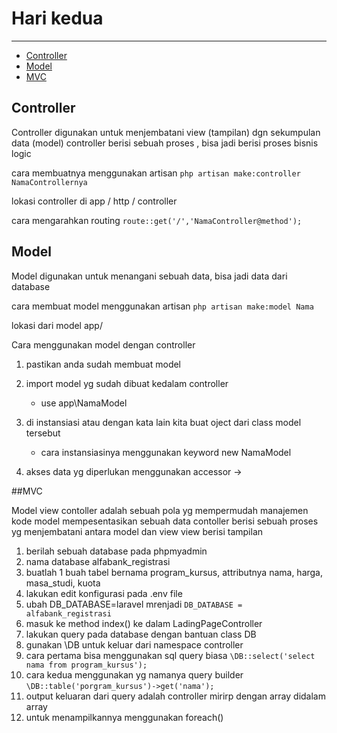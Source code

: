 # Hari kedua

---

- [Controller](#section-1)
- [Model](#section-2)
- [MVC](#section-3)

<a name="section-1"></a>
## Controller

Controller digunakan untuk menjembatani view (tampilan) dgn sekumpulan data (model) controller berisi sebuah proses , bisa jadi berisi proses bisnis logic

cara membuatnya menggunakan artisan `php artisan make:controller NamaControllernya`

lokasi controller di
app / http / controller

cara mengarahkan routing
`route::get('/','NamaController@method');`

<a name="section-2"></a>
## Model

Model digunakan untuk menangani sebuah data, bisa jadi data dari database

cara membuat model menggunakan artisan
`php artisan make:model Nama`

lokasi dari model
app/

Cara menggunakan model dengan controller
1. pastikan anda sudah membuat model
2. import model yg sudah dibuat kedalam controller
    - use app\NamaModel

3. di instansiasi atau dengan kata lain kita buat oject dari class model tersebut
    - cara instansiasinya menggunakan keyword new NamaModel
4. akses data yg diperlukan menggunakan accessor ->

<a name="section-3"></a>
##MVC

 Model view contoller adalah sebuah pola yg mempermudah manajemen kode model mempesentasikan sebuah data
 contoller berisi sebuah proses yg menjembatani antara model dan view 
 view berisi tampilan

1. berilah sebuah database pada phpmyadmin
2. nama database alfabank_registrasi
3. buatlah 1 buah tabel bernama program_kursus, attributnya nama, harga, masa_studi, kuota
4. lakukan edit konfigurasi pada .env file
5. ubah DB_DATABASE=laravel mrenjadi `DB_DATABASE = alfabank_registrasi`
6. masuk ke method index() ke dalam LadingPageController
7. lakukan query pada database dengan bantuan class DB
8. gunakan \DB untuk keluar dari namespace controller
9. cara pertama bisa menggunakan sql query biasa `\DB::select('select nama from program_kursus');`
10. cara kedua menggunakan yg namanya query builder `\DB::table('porgram_kursus')->get('nama');`
11. output keluaran dari query adalah controller mirirp dengan array didalam array
12. untuk menampilkannya menggunakan foreach()